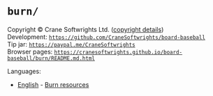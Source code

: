 # `burn/`

Copyright © Crane Softwrights Ltd. ([copyright details](../COPYRIGHT.md))  
Development: [`https://github.com/CraneSoftwrights/board-baseball`](https://github.com/CraneSoftwrights/board-baseball)  
Tip jar: [`https://paypal.me/CraneSoftwrights`](https://paypal.me/CraneSoftwrights)  
Browser pages: [`https://cranesoftwrights.github.io/board-baseball/burn/README.md.html`](https://cranesoftwrights.github.io/board-baseball/burn/README.md.html)  

Languages:

- [English](../en/burn.md) - [Burn resources](../en/burn.md)

